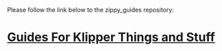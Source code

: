 Please follow the link below to the zippy_guides repository:

# [Guides For Klipper Things and Stuff](https://github.com/rootiest/zippy_guides/blob/main/README.md)
